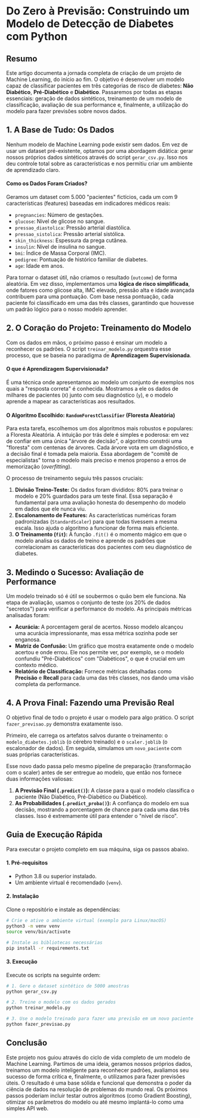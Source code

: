 # Do Zero à Previsão: Construindo um Modelo de Detecção de Diabetes com Python

## Resumo

Este artigo documenta a jornada completa de criação de um projeto de Machine Learning, do início ao fim. O objetivo é desenvolver um modelo capaz de classificar pacientes em três categorias de risco de diabetes: **Não Diabético**, **Pré-Diabético** e **Diabético**. Passaremos por todas as etapas essenciais: geração de dados sintéticos, treinamento de um modelo de classificação, avaliação de sua performance e, finalmente, a utilização do modelo para fazer previsões sobre novos dados.

## 1\. A Base de Tudo: Os Dados

Nenhum modelo de Machine Learning pode existir sem dados. Em vez de usar um dataset pré-existente, optamos por uma abordagem didática: gerar nossos próprios dados sintéticos através do script `gerar_csv.py`. Isso nos deu controle total sobre as características e nos permitiu criar um ambiente de aprendizado claro.

#### Como os Dados Foram Criados?

Geramos um dataset com 5.000 "pacientes" fictícios, cada um com 9 características (features) baseadas em indicadores médicos reais:

  * `pregnancies`: Número de gestações.
  * `glucose`: Nível de glicose no sangue.
  * `pressao_diastolica`: Pressão arterial diastólica.
  * `pressao_sistolica`: Pressão arterial sistólica.
  * `skin_thickness`: Espessura da prega cutânea.
  * `insulin`: Nível de insulina no sangue.
  * `bmi`: Índice de Massa Corporal (IMC).
  * `pedigree`: Pontuação de histórico familiar de diabetes.
  * `age`: Idade em anos.

Para tornar o dataset útil, não criamos o resultado (`outcome`) de forma aleatória. Em vez disso, implementamos uma **lógica de risco simplificada**, onde fatores como glicose alta, IMC elevado, pressão alta e idade avançada contribuem para uma pontuação. Com base nessa pontuação, cada paciente foi classificado em uma das três classes, garantindo que houvesse um padrão lógico para o nosso modelo aprender.

## 2\. O Coração do Projeto: Treinamento do Modelo

Com os dados em mãos, o próximo passo é ensinar um modelo a reconhecer os padrões. O script `treinar_modelo.py` orquestra esse processo, que se baseia no paradigma de **Aprendizagem Supervisionada**.

#### O que é Aprendizagem Supervisionada?

É uma técnica onde apresentamos ao modelo um conjunto de exemplos nos quais a "resposta correta" é conhecida. Mostramos a ele os dados de milhares de pacientes (`X`) junto com seu diagnóstico (`y`), e o modelo aprende a mapear as características aos resultados.

#### O Algoritmo Escolhido: `RandomForestClassifier` (Floresta Aleatória)

Para esta tarefa, escolhemos um dos algoritmos mais robustos e populares: a Floresta Aleatória. A intuição por trás dele é simples e poderosa: em vez de confiar em uma única "árvore de decisão", o algoritmo constrói uma "floresta" com centenas de árvores. Cada árvore vota em um diagnóstico, e a decisão final é tomada pela maioria. Essa abordagem de "comitê de especialistas" torna o modelo mais preciso e menos propenso a erros de memorização (*overfitting*).

O processo de treinamento seguiu três passos cruciais:

1.  **Divisão Treino-Teste:** Os dados foram divididos: 80% para treinar o modelo e 20% guardados para um teste final. Essa separação é fundamental para uma avaliação honesta do desempenho do modelo em dados que ele nunca viu.
2.  **Escalonamento de Features:** As características numéricas foram padronizadas (`StandardScaler`) para que todas tivessem a mesma escala. Isso ajuda o algoritmo a funcionar de forma mais eficiente.
3.  **O Treinamento (`fit`):** A função `.fit()` é o momento mágico em que o modelo analisa os dados de treino e aprende os padrões que correlacionam as características dos pacientes com seu diagnóstico de diabetes.

## 3\. Medindo o Sucesso: Avaliação de Performance

Um modelo treinado só é útil se soubermos o quão bem ele funciona. Na etapa de avaliação, usamos o conjunto de teste (os 20% de dados "secretos") para verificar a performance do modelo. As principais métricas analisadas foram:

  * **Acurácia:** A porcentagem geral de acertos. Nosso modelo alcançou uma acurácia impressionante, mas essa métrica sozinha pode ser enganosa.
  * **Matriz de Confusão:** Um gráfico que mostra exatamente onde o modelo acertou e onde errou. Ele nos permite ver, por exemplo, se o modelo confundiu "Pré-Diabéticos" com "Diabéticos", o que é crucial em um contexto médico.
  * **Relatório de Classificação:** Fornece métricas detalhadas como **Precisão** e **Recall** para cada uma das três classes, nos dando uma visão completa da performance.

## 4\. A Prova Final: Fazendo uma Previsão Real

O objetivo final de todo o projeto é usar o modelo para algo prático. O script `fazer_previsao.py` demonstra exatamente isso.

Primeiro, ele carrega os artefatos salvos durante o treinamento: o `modelo_diabetes.joblib` (o cérebro treinado) e o `scaler.joblib` (o escalonador de dados). Em seguida, simulamos um `novo_paciente` com suas próprias características.

Esse novo dado passa pelo mesmo pipeline de preparação (transformação com o scaler) antes de ser entregue ao modelo, que então nos fornece duas informações valiosas:

1.  **A Previsão Final (`.predict()`):** A classe para a qual o modelo classifica o paciente (Não Diabético, Pré-Diabético ou Diabético).
2.  **As Probabilidades (`.predict_proba()`):** A confiança do modelo em sua decisão, mostrando a porcentagem de chance para cada uma das três classes. Isso é extremamente útil para entender o "nível de risco".

## Guia de Execução Rápida

Para executar o projeto completo em sua máquina, siga os passos abaixo.

#### 1\. Pré-requisitos

  * Python 3.8 ou superior instalado.
  * Um ambiente virtual é recomendado (`venv`).

#### 2\. Instalação

Clone o repositório e instale as dependências:

```bash
# Crie e ative o ambiente virtual (exemplo para Linux/macOS)
python3 -m venv venv
source venv/bin/activate

# Instale as bibliotecas necessárias
pip install -r requirements.txt
```

#### 3\. Execução

Execute os scripts na seguinte ordem:

```bash
# 1. Gere o dataset sintético de 5000 amostras
python gerar_csv.py

# 2. Treine o modelo com os dados gerados
python treinar_modelo.py

# 3. Use o modelo treinado para fazer uma previsão em um novo paciente
python fazer_previsao.py
```

## Conclusão

Este projeto nos guiou através do ciclo de vida completo de um modelo de Machine Learning. Partimos de uma ideia, geramos nossos próprios dados, treinamos um modelo inteligente para reconhecer padrões, avaliamos seu sucesso de forma crítica e, finalmente, o utilizamos para fazer previsões úteis. O resultado é uma base sólida e funcional que demonstra o poder da ciência de dados na resolução de problemas do mundo real. Os próximos passos poderiam incluir testar outros algoritmos (como Gradient Boosting), otimizar os parâmetros do modelo ou até mesmo implantá-lo como uma simples API web.